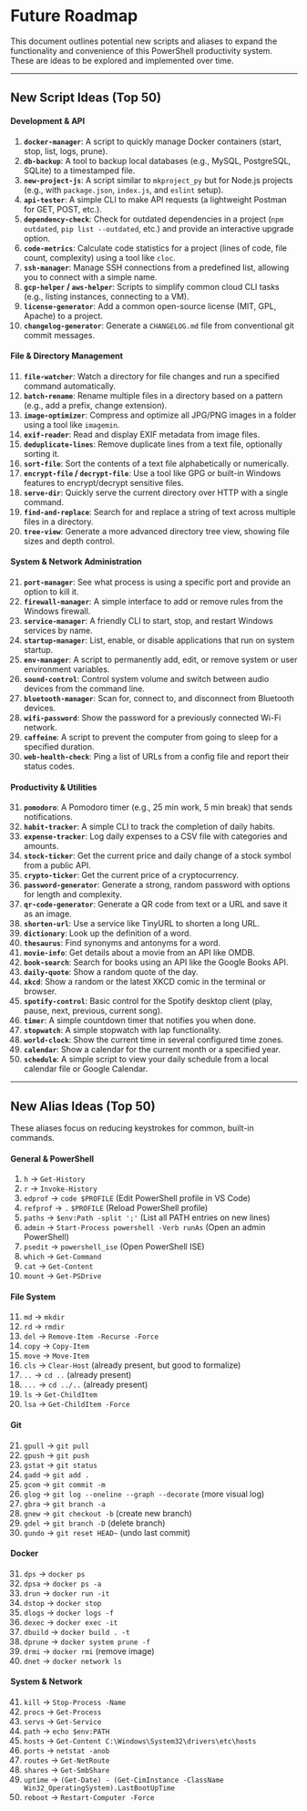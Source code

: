 # Future Roadmap

This document outlines potential new scripts and aliases to expand the functionality and convenience of this PowerShell productivity system. These are ideas to be explored and implemented over time.

---

## New Script Ideas (Top 50)

#### Development & API

1.  **`docker-manager`**: A script to quickly manage Docker containers (start, stop, list, logs, prune).
2.  **`db-backup`**: A tool to backup local databases (e.g., MySQL, PostgreSQL, SQLite) to a timestamped file.
3.  **`new-project-js`**: A script similar to `mkproject_py` but for Node.js projects (e.g., with `package.json`, `index.js`, and `eslint` setup).
4.  **`api-tester`**: A simple CLI to make API requests (a lightweight Postman for GET, POST, etc.).
5.  **`dependency-check`**: Check for outdated dependencies in a project (`npm outdated`, `pip list --outdated`, etc.) and provide an interactive upgrade option.
6.  **`code-metrics`**: Calculate code statistics for a project (lines of code, file count, complexity) using a tool like `cloc`.
7.  **`ssh-manager`**: Manage SSH connections from a predefined list, allowing you to connect with a simple name.
8.  **`gcp-helper` / `aws-helper`**: Scripts to simplify common cloud CLI tasks (e.g., listing instances, connecting to a VM).
9.  **`license-generator`**: Add a common open-source license (MIT, GPL, Apache) to a project.
10. **`changelog-generator`**: Generate a `CHANGELOG.md` file from conventional git commit messages.

#### File & Directory Management

11. **`file-watcher`**: Watch a directory for file changes and run a specified command automatically.
12. **`batch-rename`**: Rename multiple files in a directory based on a pattern (e.g., add a prefix, change extension).
13. **`image-optimizer`**: Compress and optimize all JPG/PNG images in a folder using a tool like `imagemin`.
14. **`exif-reader`**: Read and display EXIF metadata from image files.
15. **`deduplicate-lines`**: Remove duplicate lines from a text file, optionally sorting it.
16. **`sort-file`**: Sort the contents of a text file alphabetically or numerically.
17. **`encrypt-file` / `decrypt-file`**: Use a tool like GPG or built-in Windows features to encrypt/decrypt sensitive files.
18. **`serve-dir`**: Quickly serve the current directory over HTTP with a single command.
19. **`find-and-replace`**: Search for and replace a string of text across multiple files in a directory.
20. **`tree-view`**: Generate a more advanced directory tree view, showing file sizes and depth control.

#### System & Network Administration

21. **`port-manager`**: See what process is using a specific port and provide an option to kill it.
22. **`firewall-manager`**: A simple interface to add or remove rules from the Windows firewall.
23. **`service-manager`**: A friendly CLI to start, stop, and restart Windows services by name.
24. **`startup-manager`**: List, enable, or disable applications that run on system startup.
25. **`env-manager`**: A script to permanently add, edit, or remove system or user environment variables.
26. **`sound-control`**: Control system volume and switch between audio devices from the command line.
27. **`bluetooth-manager`**: Scan for, connect to, and disconnect from Bluetooth devices.
28. **`wifi-password`**: Show the password for a previously connected Wi-Fi network.
29. **`caffeine`**: A script to prevent the computer from going to sleep for a specified duration.
30. **`web-health-check`**: Ping a list of URLs from a config file and report their status codes.

#### Productivity & Utilities

31. **`pomodoro`**: A Pomodoro timer (e.g., 25 min work, 5 min break) that sends notifications.
32. **`habit-tracker`**: A simple CLI to track the completion of daily habits.
33. **`expense-tracker`**: Log daily expenses to a CSV file with categories and amounts.
34. **`stock-ticker`**: Get the current price and daily change of a stock symbol from a public API.
35. **`crypto-ticker`**: Get the current price of a cryptocurrency.
36. **`password-generator`**: Generate a strong, random password with options for length and complexity.
37. **`qr-code-generator`**: Generate a QR code from text or a URL and save it as an image.
38. **`shorten-url`**: Use a service like TinyURL to shorten a long URL.
39. **`dictionary`**: Look up the definition of a word.
40. **`thesaurus`**: Find synonyms and antonyms for a word.
41. **`movie-info`**: Get details about a movie from an API like OMDB.
42. **`book-search`**: Search for books using an API like the Google Books API.
43. **`daily-quote`**: Show a random quote of the day.
44. **`xkcd`**: Show a random or the latest XKCD comic in the terminal or browser.
45. **`spotify-control`**: Basic control for the Spotify desktop client (play, pause, next, previous, current song).
46. **`timer`**: A simple countdown timer that notifies you when done.
47. **`stopwatch`**: A simple stopwatch with lap functionality.
48. **`world-clock`**: Show the current time in several configured time zones.
49. **`calendar`**: Show a calendar for the current month or a specified year.
50. **`schedule`**: A simple script to view your daily schedule from a local calendar file or Google Calendar.

---

## New Alias Ideas (Top 50)

These aliases focus on reducing keystrokes for common, built-in commands.

#### General & PowerShell

1.  `h` -> `Get-History`
2.  `r` -> `Invoke-History`
3.  `edprof` -> `code $PROFILE` (Edit PowerShell profile in VS Code)
4.  `refprof` -> `.` `$PROFILE` (Reload PowerShell profile)
5.  `paths` -> `$env:Path -split ';'` (List all PATH entries on new lines)
6.  `admin` -> `Start-Process powershell -Verb runAs` (Open an admin PowerShell)
7.  `psedit` -> `powershell_ise` (Open PowerShell ISE)
8.  `which` -> `Get-Command`
9.  `cat` -> `Get-Content`
10. `mount` -> `Get-PSDrive`

#### File System

11. `md` -> `mkdir`
12. `rd` -> `rmdir`
13. `del` -> `Remove-Item -Recurse -Force`
14. `copy` -> `Copy-Item`
15. `move` -> `Move-Item`
16. `cls` -> `Clear-Host` (already present, but good to formalize)
17. `..` -> `cd ..` (already present)
18. `...` -> `cd ../..` (already present)
19. `ls` -> `Get-ChildItem`
20. `lsa` -> `Get-ChildItem -Force`

#### Git

21. `gpull` -> `git pull`
22. `gpush` -> `git push`
23. `gstat` -> `git status`
24. `gadd` -> `git add .`
25. `gcom` -> `git commit -m`
26. `glog` -> `git log --oneline --graph --decorate` (more visual log)
27. `gbra` -> `git branch -a`
28. `gnew` -> `git checkout -b` (create new branch)
29. `gdel` -> `git branch -D` (delete branch)
30. `gundo` -> `git reset HEAD~` (undo last commit)

#### Docker

31. `dps` -> `docker ps`
32. `dpsa` -> `docker ps -a`
33. `drun` -> `docker run -it`
34. `dstop` -> `docker stop`
35. `dlogs` -> `docker logs -f`
36. `dexec` -> `docker exec -it`
37. `dbuild` -> `docker build . -t`
38. `dprune` -> `docker system prune -f`
39. `drmi` -> `docker rmi` (remove image)
40. `dnet` -> `docker network ls`

#### System & Network

41. `kill` -> `Stop-Process -Name`
42. `procs` -> `Get-Process`
43. `servs` -> `Get-Service`
44. `path` -> `echo $env:PATH`
45. `hosts` -> `Get-Content C:\Windows\System32\drivers\etc\hosts`
46. `ports` -> `netstat -anob`
47. `routes` -> `Get-NetRoute`
48. `shares` -> `Get-SmbShare`
49. `uptime` -> `(Get-Date) - (Get-CimInstance -ClassName Win32_OperatingSystem).LastBootUpTime`
50. `reboot` -> `Restart-Computer -Force`

